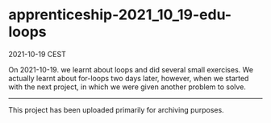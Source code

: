 # apprenticeship-2021_10_19-edu-loops
2021-10-19 CEST

On 2021-10-19. we learnt about loops and did several small exercises. We actually learnt about for-loops two days later, however, when we started with the next project, in which we were given another problem to solve.

---

This project has been uploaded primarily for archiving purposes.
